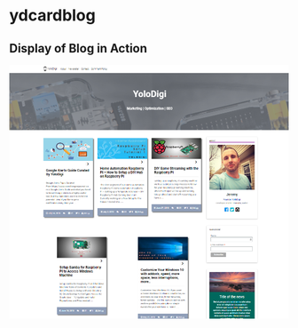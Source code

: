 # ydcardblog


Display of Blog in Action
-------------------------

![GitHub Example](https://github.com/jmrlgg/ydcardblog/blob/master/theme_example_github.png)